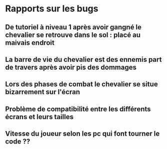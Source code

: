 # Rapports sur les bugs

## De tutoriel à niveau 1 après avoir gangné le chevalier se retrouve dans le sol : placé au maivais endroit

## La barre de vie du chevalier est des ennemis part de travers après avoir pis des dommages

## Lors des phases de combat le chevalier se situe bizarrement sur l'écran

## Problème de compatibilité entre les différents écrans et leurs tailles

## Vitesse du joueur selon les pc qui font tourner le code ??